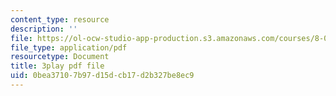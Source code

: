 ```yaml
---
content_type: resource
description: ''
file: https://ol-ocw-studio-app-production.s3.amazonaws.com/courses/8-03sc-physics-iii-vibrations-and-waves-fall-2016/0bea37107b97d15dcb17d2b327be8ec9_J1uHGy1tRmM.pdf
file_type: application/pdf
resourcetype: Document
title: 3play pdf file
uid: 0bea3710-7b97-d15d-cb17-d2b327be8ec9
---
```

